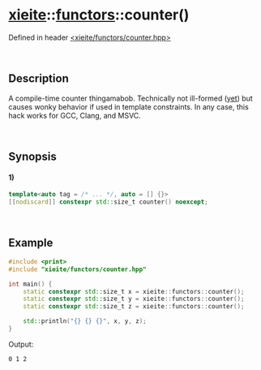 # [xieite](../../xieite.md)\:\:[functors](../../functors.md)\:\:counter\(\)
Defined in header [<xieite/functors/counter.hpp>](../../../include/xieite/functors/counter.hpp)

&nbsp;

## Description
A compile-time counter thingamabob. Technically not ill-formed ([yet](https://www.open-std.org/jtc1/sc22/wg21/docs/cwg_active.html#2118)) but causes wonky behavior if used in template constraints. In any case, this hack works for GCC, Clang, and MSVC.

&nbsp;

## Synopsis
#### 1)
```cpp
template<auto tag = /* ... */, auto = [] {}>
[[nodiscard]] constexpr std::size_t counter() noexcept;
```

&nbsp;

## Example
```cpp
#include <print>
#include "xieite/functors/counter.hpp"

int main() {
    static constexpr std::size_t x = xieite::functors::counter();
    static constexpr std::size_t y = xieite::functors::counter();
    static constexpr std::size_t z = xieite::functors::counter();

    std::println("{} {} {}", x, y, z);
}
```
Output:
```
0 1 2
```
